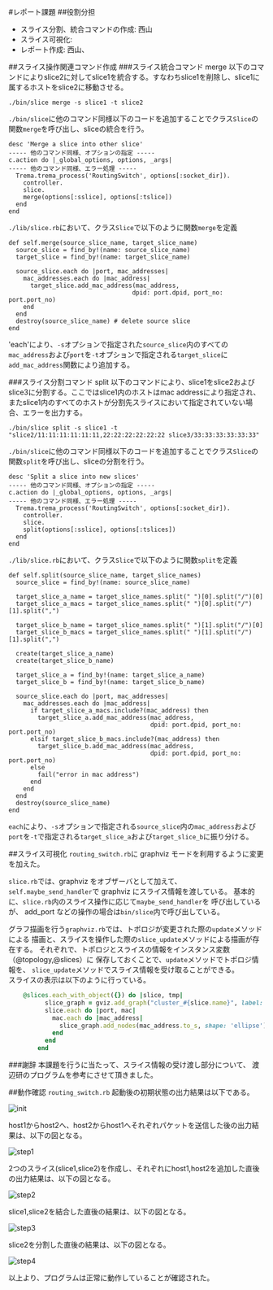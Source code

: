 #レポート課題
##役割分担

* スライス分割、統合コマンドの作成: 西山
* スライス可視化: 
* レポート作成: 西山、

##スライス操作関連コマンド作成
###スライス統合コマンド merge
以下のコマンドによりslice2に対してslice1を統合する。すなわちslice1を削除し、slice1に属するホストをslice2に移動させる。

`./bin/slice merge -s slice1 -t slice2`

`./bin/slice`に他のコマンド同様以下のコードを追加することでクラス`Slice`の関数`merge`を呼び出し、sliceの統合を行う。

    desc 'Merge a slice into other slice'
    ----- 他のコマンド同様、オプションの指定 -----
    c.action do |_global_options, options, _args|
    ----- 他のコマンド同様、エラー処理 -----
      Trema.trema_process('RoutingSwitch', options[:socket_dir]).
        controller.
        slice.
        merge(options[:sslice], options[:tslice])
      end
    end

`./lib/slice.rb`において、クラス`Slice`で以下のように関数`merge`を定義

    def self.merge(source_slice_name, target_slice_name)
      source_slice = find_by!(name: source_slice_name)
      target_slice = find_by!(name: target_slice_name)
    
      source_slice.each do |port, mac_addresses|
        mac_addresses.each do |mac_address|
          target_slice.add_mac_address(mac_address,
                                      dpid: port.dpid, port_no: port.port_no)
        end
      end
      destroy(source_slice_name) # delete source slice
    end

'each'により、`-s`オプションで指定された`source_slice`内のすべての`mac_address`および`port`を`-t`オプションで指定される`target_slice`に`add_mac_address`関数により追加する。

###スライス分割コマンド split
以下のコマンドにより、slice1をslice2およびslice3に分割する。ここではslice1内のホストはmac addressにより指定され、またslice1内のすべてのホストが分割先スライスにおいて指定されていない場合、エラーを出力する。

`./bin/slice split -s slice1 -t "slice2/11:11:11:11:11:11,22:22:22:22:22:22 slice3/33:33:33:33:33:33"`

`./bin/slice`に他のコマンド同様以下のコードを追加することでクラス`Slice`の関数`split`を呼び出し、sliceの分割を行う。

    desc 'Split a slice into new slices'
    ----- 他のコマンド同様、オプションの指定 -----
    c.action do |_global_options, options, _args|
    ----- 他のコマンド同様、エラー処理 -----
      Trema.trema_process('RoutingSwitch', options[:socket_dir]).
        controller.
        slice.
        split(options[:sslice], options[:tslices])
      end
    end

`./lib/slice.rb`において、クラス`Slice`で以下のように関数`split`を定義

    def self.split(source_slice_name, target_slice_names) 
      source_slice = find_by!(name: source_slice_name)
    
      target_slice_a_name = target_slice_names.split(" ")[0].split("/")[0]
      target_slice_a_macs = target_slice_names.split(" ")[0].split("/")[1].split(",")
    
      target_slice_b_name = target_slice_names.split(" ")[1].split("/")[0]
      target_slice_b_macs = target_slice_names.split(" ")[1].split("/")[1].split(",")
    
      create(target_slice_a_name)
      create(target_slice_b_name)
    
      target_slice_a = find_by!(name: target_slice_a_name)
      target_slice_b = find_by!(name: target_slice_b_name)
       
      source_slice.each do |port, mac_addresses|
        mac_addresses.each do |mac_address|
          if target_slice_a_macs.include?(mac_address) then
            target_slice_a.add_mac_address(mac_address,
                                           dpid: port.dpid, port_no: port.port_no)
          elsif target_slice_b_macs.include?(mac_address) then
            target_slice_b.add_mac_address(mac_address,
                                           dpid: port.dpid, port_no: port.port_no)
          else
            fail("error in mac address")
          end
        end
      end
      destroy(source_slice_name)
    end

`each`により、`-s`オプションで指定される`source_slice`内の`mac_address`および`port`を`-t`で指定される`target_slice_a`および`target_slice_b`に振り分ける。


##スライス可視化
`routing_switch.rb`に graphviz モードを利用するように変更を加えた。

`slice.rb`では、graphviz をオブザーバとして加えて、
`self.maybe_send_handler`で graphviz にスライス情報を渡している。
基本的に、`slice.rb`内のスライス操作に応じて`maybe_send_handler`を
呼び出しているが、 add_port などの操作の場合は`bin/slice`内で呼び出している。

グラフ描画を行う`graphviz.rb`では、トポロジが変更された際の`update`メソッドによる
描画と、スライスを操作した際の`slice_update`メソッドによる描画が存在する。
それぞれで、トポロジとスライスの情報をインスタンス変数（@topology,@slices）に
保存しておくことで、`update`メソッドでトポロジ情報を、
`slice_update`メソッドでスライス情報を受け取ることができる。  
スライスの表示は以下のように行っている。

```ruby:graphviz.rb
	@slices.each_with_object({}) do |slice, tmp|
          slice_graph = gviz.add_graph("cluster_#{slice.name}", label: slice.name, style: 'dashed')
          slice.each do |port, mac|
            mac.each do |mac_address|
              slice_graph.add_nodes(mac_address.to_s, shape: 'ellipse')
            end
          end
        end
```

###謝辞
本課題を行うに当たって、スライス情報の受け渡し部分について、
渡辺研のプログラムを参考にさせて頂きました。

##動作確認
`routing_switch.rb` 起動後の初期状態の出力結果は以下である。

![init](https://github.com/handai-trema/slicable_switch-team-haselab/figure/fig1.png)

host1からhost2へ、host2からhost1へそれぞれパケットを送信した後の出力結果は、以下の図となる。

![step1](https://github.com/handai-trema/_switch-team-haselab/figure/fig2.png)

2つのスライス(slice1,slice2)を作成し、それぞれにhost1,host2を追加した直後の出力結果は、以下の図となる。

![step2](https://github.com/handai-trema/slicable_switch-team-haselab/figure/fig3.png)

slice1,slice2を結合した直後の結果は、以下の図となる。

![step3](https://github.com/handai-trema/slicable_switch-team-haselab/figure/fig4.png)

slice2を分割した直後の結果は、以下の図となる。

![step4](https://github.com/handai-trema/slicable_switch-team-haselab/figure/fig5.png)

以上より、プログラムは正常に動作していることが確認された。



